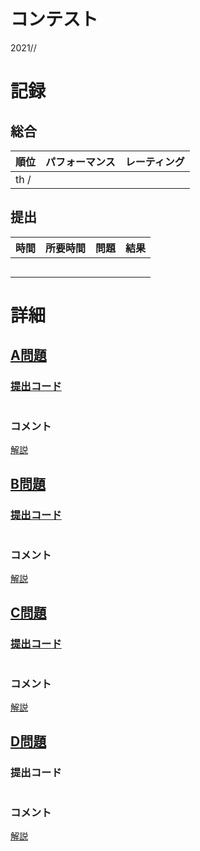 # コンテスト
2021//<br>
[]()

# 記録
## 総合
|  順位  |  パフォーマンス  | レーティング |
| ---- | ---- | ---- |
|  th /   |    |  |

## 提出
|  時間  |  所要時間  |  問題  | 結果 |
| ---- | ---- | ---- | ---- |
|    |    |    |  |
|    |    |    |  |
|    |    |    |  |
|    |    |    |  |
|    |    |    |  |


# 詳細
## [A問題]()
### [提出コード]()
```c++

```

### コメント
[解説]()


## [B問題]()
### [提出コード]()
```c++

```

### コメント
[解説]()


## [C問題]()
### [提出コード]()
```c++

```

### コメント
[解説]()


## [D問題]()
### 提出コード

```c++

```

### コメント

[解説]()
